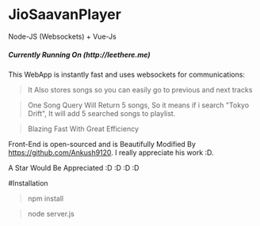 # JioSaavanPlayer
Node-JS (Websockets) + Vue-Js 

<h5>Currently Running On (http://leethere.me)</h5>


This WebApp is instantly fast and uses websockets for communications:
>It Also stores songs so you can easily go to previous and next tracks

>One Song Query Will Return 5 songs, So it means if i search "Tokyo Drift", It will add 5 searched songs to playlist.

>Blazing Fast With Great Efficiency

Front-End is open-sourced and is Beautifully Modified By https://github.com/Ankush9120. I really appreciate his work :D.

A Star Would Be Appreciated :D :D :D :D 

#Installation 

>npm install

>node server.js
